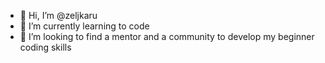 - 👋 Hi, I’m @zeljkaru
- 🌱 I’m currently learning to code
- 💞️ I’m looking to find a mentor and a community to develop my beginner coding skills

<!---
zeljkaru/zeljkaru is a ✨ special ✨ repository because its `README.md` (this file) appears on your GitHub profile.
You can click the Preview link to take a look at your changes.
--->
